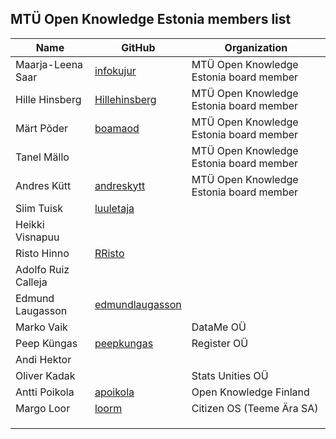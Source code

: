 ## MTÜ Open Knowledge Estonia members list

| Name | GitHub | Organization | 
|--|--|--| 
| Maarja-Leena Saar | [infokujur](https://github.com/infokujur) | MTÜ Open Knowledge Estonia board member | 
| Hille Hinsberg | [Hillehinsberg](https://github.com/Hillehinsberg) | MTÜ Open Knowledge Estonia board member | 
| Märt Põder | [boamaod](https://github.com/boamaod) | MTÜ Open Knowledge Estonia board member | 
| Tanel Mällo |  | MTÜ Open Knowledge Estonia board member | 
| Andres Kütt | [andreskytt](https://github.com/andreskytt) | MTÜ Open Knowledge Estonia board member | 
| Siim Tuisk | [luuletaja](https://github.com/luuletaja) |  | 
| Heikki Visnapuu |  |  | 
| Risto Hinno | [RRisto](https://github.com/rristo) |  | 
| Adolfo Ruiz Calleja |  |  | 
| Edmund Laugasson | [edmundlaugasson](https://github.com/edmundlaugasson) |  | 
| Marko Vaik |  | DataMe OÜ | 
| Peep Küngas | [peepkungas](https://github.com/peepkungas) | Register OÜ | 
| Andi Hektor |  |  | 
| Oliver Kadak |  | Stats Unities OÜ | 
| Antti Poikola | [apoikola](https://github.com/apoikola) | Open Knowledge Finland | 
| Margo Loor | [loorm](https://github.com/loorm) | Citizen OS (Teeme Ära SA) | 
|  |  |  | 
|  |  |  | 
|  |  |  | 
